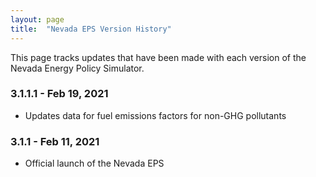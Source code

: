 ```yaml
---
layout: page
title:	"Nevada EPS Version History"
---
```

This page tracks updates that have been made with each version of the Nevada Energy Policy Simulator.


### **3.1.1.1 - Feb 19, 2021**

* Updates data for fuel emissions factors for non-GHG pollutants


### **3.1.1 - Feb 11, 2021**

* Official launch of the Nevada EPS
